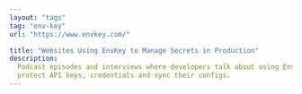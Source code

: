 ```yaml
---
layout: "tags"
tag: "env-key"
url: "https://www.envkey.com/"

title: "Websites Using EnvKey to Manage Secrets in Production"
description:
  Podcast episodes and interviews where developers talk about using EnvKey to
  protect API keys, credentials and sync their configs.
---
```

